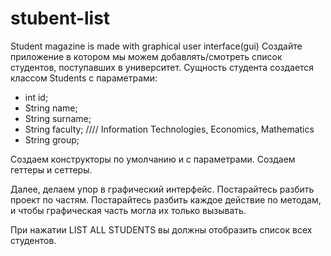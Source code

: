 # stubent-list
Student magazine is made with graphical user interface(gui)
Создайте приложение в котором мы можем добавлять/смотреть список студентов, поступавших в университет. 
Сущность студента создается классом Students с параметрами:
 
- int id;
- String name;
- String surname;
- String faculty;   //// Information Technologies, Economics, Mathematics
- String group;
 
Создаем конструкторы по умолчанию и с параметрами.
Создаем геттеры и сеттеры.
 
Далее, делаем упор в графический интерфейс. 
Постарайтесь разбить проект по частям. Постарайтесь разбить каждое действие по методам, и чтобы графическая часть могла их только вызывать.
 

 
 

 
 
При нажатии LIST ALL STUDENTS вы должны отобразить список всех студентов.
